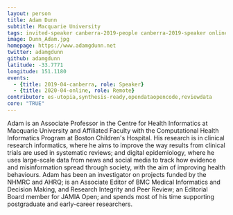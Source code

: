 ```yaml
---
layout: person
title: Adam Dunn
subtitle: Macquarie University
tags: invited-speaker canberra-2019-people canberra-2019-speaker online-2020-people online-2020-remote
image: Dunn_Adam.jpg
homepage: https://www.adamgdunn.net
twitter: adamgdunn
github: adamgdunn
latitude: -33.7771
longitude: 151.1180
events:
  - {title: 2019-04-canberra, role: Speaker}
  - {title: 2020-04-online, role: Remote}
contributor: es-utopia,synthesis-ready,opendataopencode,reviewdata
core: "TRUE"
---
```

Adam is an Associate Professor in the Centre for Health Informatics at Macquarie University and Affiliated Faculty with the Computational Health Informatics Program at Boston Children's Hospital. His research is in clinical research informatics, where he aims to improve the way results from clinical trials are used in systematic reviews; and digital epidemiology, where he uses large-scale data from news and social media to track how evidence and misinformation spread through society, with the aim of improving health behaviours. Adam has been an investigator on projects funded by the NHMRC and AHRQ; is an Associate Editor of BMC Medical Informatics and Decision Making, and Research Integrity and Peer Review; an Editorial Board member for JAMIA Open; and spends most of his time supporting postgraduate and early-career researchers.